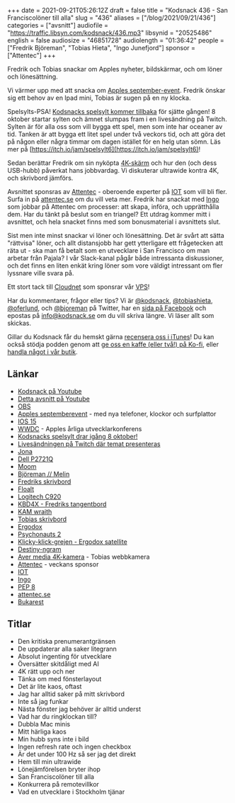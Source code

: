 +++
date = 2021-09-21T05:26:12Z
draft = false
title = "Kodsnack 436 - San Franciscolöner till alla"
slug = "436"
aliases = ["/blog/2021/09/21/436"]
categories = ["avsnitt"]
audiofile = "https://traffic.libsyn.com/kodsnack/436.mp3"
libsynid = "20525486"
english = false
audiosize = "46851728"
audiolength = "01:36:42"
people = ["Fredrik Björeman", "Tobias Hieta", "Ingo Junefjord"]
sponsor = ["Attentec"]
+++

Fredrik och Tobias snackar om Apples nyheter, bildskärmar, och om löner och lönesättning.

Vi värmer upp med att snacka om [Apples september-event](https://www.apple.com/apple-events/september-2021/). Fredrik önskar sig ett behov av en Ipad mini, Tobias är sugen på en ny klocka.

Spelsylts-PSA! [Kodsnacks spelsylt kommer tillbaka](https://itch.io/jam/spelsylt6) för sjätte gången! 8 oktober startar sylten och ämnet slumpas fram i en livesändning på Twitch. Sylten är för alla oss som vill bygga ett spel, men som inte har oceaner av tid. Tanken är att bygga ett litet spel under två veckors tid, och att göra det på någon eller några timmar om dagen istället för en helg utan sömn. Läs mer på [https://itch.io/jam/spelsylt6](https://itch.io/jam/spelsylt6)!

Sedan berättar Fredrik om sin nyköpta [4K-skärm](https://www.dell.com/sv-se/shop/dell-27-4k-usb-c-bildsk%C3%A4rm-p2721q/apd/210-axnk/bildsk%C3%A4rmar-tillbeh%C3%B6r) och hur den (och dess USB-hubb) påverkat hans jobbvardag. Vi diskuterar ultrawide kontra 4K, och skrivbord jämförs.

Avsnittet sponsras av [Attentec](https://www.attentec.se/) - oberoende experter på [IOT](https://en.wikipedia.org/wiki/Internet_of_things) som vill bli fler. Surfa in på [attentec.se](https://www.attentec.se/) om du vill veta mer. Fredrik har snackat med [Ingo](https://www.linkedin.com/in/ingo-junefjord-8aa16918b/) som jobbar på Attentec om processer: att skapa, införa, och upprätthålla dem. Har du tänkt på beslut som en triangel? Ett utdrag kommer mitt i avsnittet, och hela snacket finns med som bonusmaterial i avsnittets slut.

Sist men inte minst snackar vi löner och lönesättning. Det är svårt att sätta "rättvisa" löner, och allt distansjobb har gett ytterligare ett frågetecken att räta ut - ska man få betalt som en utvecklare i San Francisco om man arbetar från Pajala? I vår Slack-kanal pågår både intressanta diskussioner, och det finns en liten enkät kring löner som vore väldigt intressant om fler lyssnare ville svara på.

Ett stort tack till [Cloudnet](https://www.cloudnet.se) som sponsrar vår [VPS](https://en.wikipedia.org/wiki/Virtual_private_server)!

Har du kommentarer, frågor eller tips? Vi är [@kodsnack](https://www.twitter.com/kodsnack), [@tobiashieta](https://www.twitter.com/tobiashieta), [@oferlund](https://www.twitter.com/oferlund), och [@bjoreman](https://www.twitter.com/bjoreman) på Twitter, har en [sida på Facebook](https://www.facebook.com/kodsnack) och epostas på [info@kodsnack.se](mailto:info@kodsnack.se) om du vill skriva längre. Vi läser allt som skickas.

Gillar du Kodsnack får du hemskt gärna [recensera oss i iTunes](https://itunes.apple.com/se/podcast/kodsnack/id561631498?l=en)! Du kan också stödja podden genom att <a href="https://ko-fi.com/kodsnack" rel="payment">ge oss en kaffe (eller två!) på Ko-fi</a>, eller [handla något i vår butik](https://shop.spreadshirt.se/kodsnack/).

## Länkar ##
* [Kodsnack på Youtube](https://www.youtube.com/channel/UCyF3GrbgMV5THKZF4lpcQpg)
* [Detta avsnitt på Youtube](https://www.youtube.com/watch?v=Pa38M_4--us)
* [OBS](https://obsproject.com/)
* [Apples septemberevent](https://www.apple.com/apple-events/september-2021/) - med nya telefoner, klockor och surfplattor
* [IOS 15](https://www.macrumors.com/roundup/ios-15/)
* [WWDC](https://en.wikipedia.org/wiki/Apple_Worldwide_Developers_Conference) - Apples årliga utvecklarkonferens
* [Kodsnacks spelsylt drar igång 8 oktober!](https://itch.io/jam/spelsylt6)
* [Livesändningen på Twitch där temat presenteras](https://www.twitch.tv/saikyun)
* [Jona](https://twitter.com/saikyun)
* [Dell P2721Q](https://www.dell.com/sv-se/shop/dell-27-4k-usb-c-bildsk%C3%A4rm-p2721q/apd/210-axnk/bildsk%C3%A4rmar-tillbeh%C3%B6r)
* [Moom](https://manytricks.com/moom/)
* [Björeman // Melin](https://www.bjoremanmelin.se/)
* [Fredriks skrivbord](https://kodsnack.se/img/deskFredrik.jpg)
* [Floalt](https://www.ikea.com/se/sv/p/floalt-led-ljuspanel-dimbar-vitt-spektrum-40436316/)
* [Logitech C920](https://www.logitech.com/sv-se/products/webcams/c920s-pro-hd-webcam.960-001252.html)
* [KBD4X - Fredriks tangentbord](https://bjoreman.com/thoughts/keymapping.html)
* [KAM wraith](https://candykeys.com/group-buys/kam-wraith)
* [Tobias skrivbord](https://kodsnack.se/img/deskTobias.jpg)
* [Ergodox](https://ergodox-ez.com/)
* [Psychonauts 2](https://en.wikipedia.org/wiki/Psychonauts_2)
* [Klicky-klick-grejen - Ergodox satellite](https://ergodox-ez.com/pages/satellite)
* [Destiny-ngram](https://destiny.fandom.com/wiki/Engram)
* [Aver media 4K-kamera](https://www.avermedia.com/us/product-detail/PW513) - Tobias webbkamera
* [Attentec](https://www.attentec.se/) - veckans sponsor
* [IOT](https://en.wikipedia.org/wiki/Internet_of_things)
* [Ingo](https://www.linkedin.com/in/ingo-junefjord-8aa16918b/)
* [PEP 8](https://www.python.org/dev/peps/pep-0008/)
* [attentec.se](https://www.attentec.se/)
* [Bukarest](https://sv.wikipedia.org/wiki/Bukarest)

## Titlar ##
* Den kritiska prenumerantgränsen
* De uppdaterar alla saker litegrann
* Absolut ingenting för utvecklare
* Översätter skitdåligt med AI
* 4K rätt upp och ner
* Tänka om med fönsterlayout
* Det är lite kaos, oftast
* Jag har alltid saker på mitt skrivbord
* Inte så jag funkar
* Nästa fönster jag behöver är alltid underst
* Vad har du ringklockan till?
* Dubbla Mac minis
* Mitt härliga kaos
* Min hubb syns inte i bild
* Ingen refresh rate och ingen checkbox
* Är det under 100 Hz så ser jag det direkt
* Hem till min ultrawide
* Lönejämförelsen bryter ihop
* San Franciscolöner till alla
* Konkurrera på remotevillkor
* Vad en utvecklare i Stockholm tjänar
